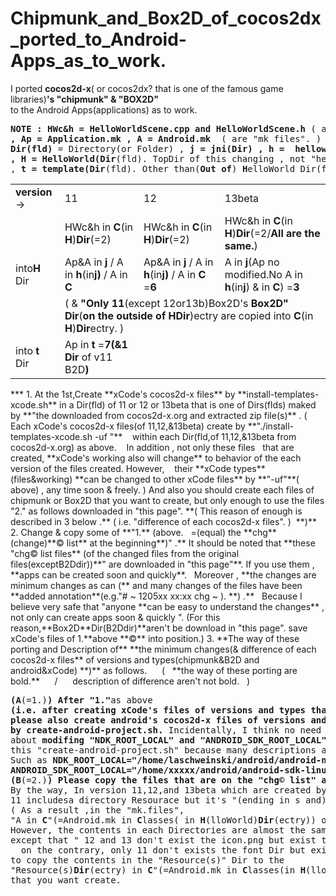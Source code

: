 Chipmunk_and_Box2D_of_cocos2dx_ported_to_Android-Apps_as_to_work.
=============================
I ported **cocos2d-x**( or cocos2dx? that is one of the famous game libraries)**'s "chipmunk" & "BOX2D"**  
to the Android Apps(applications) as  to work.  
<pre><b>NOTE : HWc&h = HelloWorldScene.cpp and HelloWorldScene.h</b> ( are "C++(cpp & h) files". )
<b>, Ap = Application.mk , A = Android.mk</b>  ( are "mk files". )
<b>Dir(fld)</b> = Directory(or Folder) , <b>j = jni(Dir) , h =  helloworld(Dir) , C = Classes(Dir)
, H = HelloWorld(Dir</b>(fld). TopDir of this changing , not "helloworld(Dir)" above. <b>)</b>
, <b>t = template(Dir</b>(fld). Other than(<b>Out of</b>) <b>H</b>elloWorld Dir(fld). <b>)</b>
</pre>
<table><tr>
<td><b>version</b> →</td>
<td>11</td><td>12</td>
<td>13beta</td></tr>
<tr>
<td rowspan=3>into<b>H</b> Dir</td>
<td>HWc&h in <b>C</b>(in <b>H</b>)<b>Dir</b>(=2)</td>
<td>HWc&h in <b>C</b>(in <b>H</b>)<b>Dir</b>(=2)</td>
<td>HWc&h in <b>C</b>(in <b>H</b>)<b>Dir</b>(=2/<b>All are the same.</b>)</td></tr>

<td>Ap&A in <b>j</b> / A in <b>h</b>(in<b>j)</b> / A in <b>C</b></td>
<td>Ap&A in <b>j</b> / A in <b>h</b>(in<b>j)</b> / A in <b>C</b> =<b>6</b></td>
<td>A in <b>j</b>(Ap no modified.No A in <b>h</b>(in<b>j</b>) & in <b>C</b>) =<b>3</b></td></tr>

<tr>
<td colspan=3>( & <b>"Only 11</b>(except 12or13b)Box2D's <b>Box2D" Dir</b>(<b>on the outside of HDir</b>)ectry are copied into <b>C</b>(in <b>H</b>)<b>Dir</b>ectry. )</td>
</tr>

<tr>
<td>into<b>&nbsp;t</b> Dir</td>
<td>Ap in <b>t</b> =<b>7(&1 Dir</b> of v11 B2D<b>)</b></td>
<td></td>
<td></td>
</tr></table>
***
1. At the 1st,Create **xCode's cocos2d-x files** by **install-templates-xcode.sh** in a Dir(fld) of 11 or 12 or 13beta  
that is one of Dirs(flds) maked by **"the downloaded from cocos2d-x.org and extracted zip file(s)** .  
( Each xCode's cocos2d-x files(of 11,12,&13beta) create by **"./install-templates-xcode.sh -uf "**  
&nbsp;&nbsp;&nbsp;within each Dir(fld,of 11,12,&13beta from cocos2d-x.org) as above. &nbsp;&nbsp; In addition , not only these files  
&nbsp;&nbsp;that are created, **xCode's working also will change** to behavior of the each version of the files created. However,  
&nbsp;&nbsp;&nbsp;their **xCode types**(files&working) **can be changed to other xCode files** by **"-uf"**( above) , any time soon & freely. )  
And also you should create each files of chipmunk or Box2D  
that you want to create, but only enough to use the files "2." as follows downloaded in "this page".  
**( This reason of enough is described in 3 below .** ( i.e. "difference of each cocos2d-x files". ) &nbsp;**)**
2. Change & copy some of **"1.**&nbsp;(above. &nbsp; =(equal) the **chg**(change)**&copy list** at the beginning**)" .** It should be noted that  
**these "chg&copy list files** (of the changed files from the original files(exceptB2Ddir))**" are downloaded in "this page"**.  
If you use them , **apps can be created soon and quickly**. &nbsp;&nbsp;Moreover , **the changes are minimum changes  
as can (** and many changes of the files have been **added annotation**(e.g."# ~ 1205xx xx:xx chg ~ ). **) .** &nbsp; Because  
I believe very safe that "anyone **can be easy to understand the changes** , not only can create apps soon & quickly ".  
(For this reason,**Box2D**Dir(B2Ddir)**aren't  be download in "this page". save xCode's files of 1.**above **&copy** into position.)  
3. **The way of these porting and Description of**  
**the minimum changes(& difference of each cocos2d-x files** of versions and types(chipmunk&B2D and android&xCode) **)**  
as follows. &nbsp;&nbsp; &nbsp; ( &nbsp; **the way of these porting are bold.** &nbsp;&nbsp; &nbsp; / &nbsp; &nbsp;&nbsp; description of difference aren't not bold. &nbsp; )
<pre>
<b>(A</b>(=1.)<b>) After "1."</b>as above
<b>(i.e. after creating xCode's files of versions and types that you want to create),
please also create android's cocos2d-x files of versions and types that you want to create
by create-android-project.sh.</b> Incidentally, I think no need particularly for descriptions
about <b>modifing "NDK_ROOT_LOCAL" and "ANDROID_SDK_ROOT_LOCAL"</b> at the beginning of
this "create-android-project.sh" because many descriptions already exist in various other places.
Such as <b>NDK_ROOT_LOCAL="/home/laschweinski/android/android-ndk-r5"( → "/opr/android-ndk-rxx" )</b>
<b>ANDROID_SDK_ROOT_LOCAL="/home/xxxxx/android/android-sdk-linux_86"(→"/Applications/android-sdk")</b>
<b>(B</b>(=2.)<b>) Please copy the files that are on the "chg&copy list" as of the list.</b> 
By the way, In version 11,12,and 13beta which are created by "create-android.sh",
11 includesa directory Resourace but it's "(ending in s and) Resources" in 12 and 13b.
( As a result ,in the "mk.files",
"A in <b>C</b>"(=Android.mk in <b>C</b>lasses( in <b>H</b>(lloWorld)<b>Dir</b>(ectry)) of 11 are only differd.)
However, the contents in each Directories are almost the same
except that " 12 and 13 don't exist the icon.png but exist the font Dir,
&nbsp; on the contrary, only 11 don't exists the font Dir but exist icon.png ". So You just only need
to copy the contents in the "Resource(s)" Dir to the
"Resource(s)<b>Dir</b>(ectry) in <b>C</b>"(=Android.mk in <b>C</b>lasses(in <b>H</b>(lloWorld)<b>Dir</b>(ectry))
that you want create.
 
</b>

</pre>